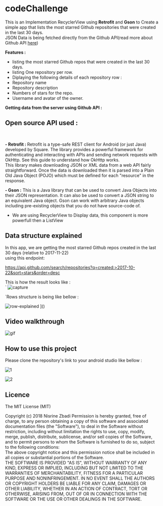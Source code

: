 # codeChallenge
This is an Implementation RecyclerView using <strong>Retrofit</strong> and <strong>Gson</strong> to Create a simple app that lists the most starred Github repositories that were created in the last 30 days. <br>
JSON Data is being fetched directly from the Github API(read more about Github API <a href="https://developer.github.com/v3/search/#search-repositories">here</a>)<br>

<strong>Features :</strong><br>
- listing the most starred Github repos that were created in the last 30 days.<br>
- listing One repository per row.<br>
- Diplaying the following details of each repository row :<br>
- Repository name<br>
- Repository description<br>
- Numbers of stars for the repo.<br>
- Username and avatar of the owner.<br>
<!--[BONUS] As a User I should be able to keep scrolling and new results should appear (pagination).-->
<strong>Getting data from the server using Github API :</strong><br>

<h2>Open source API used :</h2> <br>

<strong>- Retrofit : </strong>Retrofit is a type-safe REST client for Android (or just Java) developed by Square. The library provides a powerful framework for authenticating and interacting with APIs and sending network requests with OkHttp. See this guide to understand how OkHttp works.<br>
This library makes downloading JSON or XML data from a web API fairly straightforward. Once the data is downloaded then it is parsed into a Plain Old Java Object (POJO) which must be defined for each "resource" in the response.<br>

<strong>- Gson :</strong> This is a Java library that can be used to convert Java Objects into their JSON representation. It can also be used to convert a JSON string to an equivalent Java object. Gson can work with arbitrary Java objects including pre-existing objects that you do not have source-code of.<br>

- We are using RecyclerView to Display data, this component is more powerfull then a ListView<br>

<h2> Data structure explained </h2>

In this app, we are getting the most starred Github repos created in the last 30 days (relative to 2017-11-22) <br>
using this endpoint:<br>

https://api.github.com/search/repositories?q=created:>2017-10-22&sort=stars&order=desc <br>

This is how the result looks like : <br>
`
![capture](https://user-images.githubusercontent.com/4353553/35209859-cbbc70e0-ff47-11e7-8eb0-1ff26c3b4599.JPG)

`Rows structure is being like bellow : <br>

![row-explained](https://user-images.githubusercontent.com/4353553/35209538-7c91149a-ff46-11e7-9bb0-e300dd144110.png)
]()


<h2>Video walkthrough</h2>

![gif](https://user-images.githubusercontent.com/4353553/35209564-92635f4e-ff46-11e7-8044-37fa6d235ea4.gif)

<h2> How to use this project </h2>

Please clone the repository's link to your android studio like bellow : 

![1](https://user-images.githubusercontent.com/4353553/35209972-4b8d9c72-ff48-11e7-80c1-e600d3c5f994.JPG)

![2](https://user-images.githubusercontent.com/4353553/35210047-8d8d8164-ff48-11e7-82e0-d4f31a5764b8.JPG)

<h2> Licence </h2>
The MIT License (MIT)

Copyright (c) 2018 Nisrine Zbadi
Permission is hereby granted, free of charge, to any person obtaining a copy of this software and associated documentation files (the "Software"), to deal in the Software without restriction, including without limitation the rights to use, copy, modify, merge, publish, distribute, sublicense, and/or sell copies of the Software, and to permit persons to whom the Software is furnished to do so, subject to the following conditions:<br>
The above copyright notice and this permission notice shall be included in all copies or substantial portions of the Software.<br>
THE SOFTWARE IS PROVIDED "AS IS", WITHOUT WARRANTY OF ANY KIND, EXPRESS OR IMPLIED, INCLUDING BUT NOT LIMITED TO THE WARRANTIES OF MERCHANTABILITY, FITNESS FOR A PARTICULAR PURPOSE AND NONINFRINGEMENT. IN NO EVENT SHALL THE AUTHORS OR COPYRIGHT HOLDERS BE LIABLE FOR ANY CLAIM, DAMAGES OR OTHER LIABILITY, WHETHER IN AN ACTION OF CONTRACT, TORT OR OTHERWISE, ARISING FROM, OUT OF OR IN CONNECTION WITH THE SOFTWARE OR THE USE OR OTHER DEALINGS IN THE SOFTWARE.<br>



